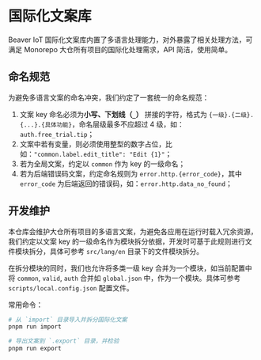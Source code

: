 # 国际化文案库

Beaver IoT 国际化文案库内置了多语言处理能力，对外暴露了相关处理方法，可满足 Monorepo 大仓所有项目的国际化处理需求，API 简洁，使用简单。

## 命名规范

为避免多语言文案的命名冲突，我们约定了一套统一的命名规范：

1. 文案 key 命名必须为**小写、下划线（`_`）** 拼接的字符，格式为 `{一级}.{二级}.{...}.{具体功能}`，命名层级最多不应超过 4 级，如：`auth.free_trial.tip`；
2. 文案中若有变量，则必须使用整型的数字占位，比如：`"common.label.edit_title": "Edit {1}"`；
3. 若为全局文案，约定以 `common` 作为 key 的一级命名；
4. 若为后端错误码文案，约定命名规则为 `error.http.{error_code}`，其中 `error_code` 为后端返回的错误码，如：`error.http.data_no_found`；

## 开发维护

本仓库会维护大仓所有项目的多语言文案，为避免各应用在运行时载入冗余资源，我们约定以文案 key 的一级命名作为模块拆分依据，开发时可基于此规则进行文件模块拆分，具体可参考 `src/lang/en` 目录下的文件模块拆分。

在拆分模块的同时，我们也允许将多类一级 key 合并为一个模块，如当前配置中将 `common`, `valid`, `auth` 合并如 `global.json` 中，作为一个模块。具体可参考 `scripts/local.config.json` 配置文件。

常用命令：
```bash
# 从 `import` 目录导入并拆分国际化文案
pnpm run import

# 导出文案到 `.export` 目录，并检验
pnpm run export
```
